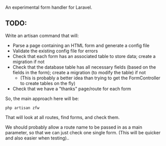 An experimental form handler for Laravel.

## TODO:

Write an artisan command that will:

- Parse a page containing an HTML form and generate a config file
- Validate the existing config file for errors
- Check that each form has an associated table to store data; create a migration if not
- Check that the database table has all necessary fields (based on the fields in the form); create a migration (to modify the table) if not
	- (This is probably a better idea than trying to get the FormController to create tables on the fly)
- Check that we have a "thanks" page/route for each form

So, the main approach here will be:

`php artisan zfw`

That will look at all routes, find forms, and check them.

We should probably allow a route name to be passed in as a main parameter, so that we can just check one single form. (This will be quicker and also easier when testing)..